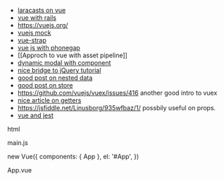 * [laracasts on vue](https://laracasts.com/series/learning-vue-step-by-step/episodes/2?autoplay=true)
* [vue with rails](https://rlafranchi.github.io/2016/03/09/vuejs-and-rails/)
* https://vuejs.org/
* [vuejs mock](https://github.com/vuejs/vueify-example/blob/master/test/unit/a.spec.js#L23-L43)
* [vue-strap](http://yuche.github.io/vue-strap/#tabs)
* [vue js with phonegap](http://devgirl.org/2017/01/10/phonegap-apps-with-vue-js-yes-please/)
* [[Approch to vue with asset pipeline]]
* [dynamic modal with component](https://forum.vuejs.org/t/loading-components-into-modal/2855/10)
* [nice bridge to jQuery tutorial](https://gambardella.info/2016/09/05/guide-how-to-use-vue-js-with-jquery-plugins/)
* [good post on nested data](https://forum.vuejs.org/t/vuex-best-practices-for-complex-objects/10143/4)
* [good post on store](https://medium.com/@bradfmd/vue-vuex-getting-started-f78c03d9f65)
* https://github.com/vuejs/vuex/issues/416 another good intro to vuex
* [nice article on getters](https://laracasts.com/discuss/channels/vue/vuex-getters)
* https://jsfiddle.net/Linusborg/935wfbaz/1/ possbily useful on props.
* [vue and jest](https://medium.com/@kevin_peters/unit-testing-vue-js-components-with-jest-86e14ef499da)

html

<body>
  <div id="App">
    <app />
  </div>
  <script src="/js/main.js"></script>
</body>

main.js

new Vue({
  components: { App },
  el: '#App',
})

App.vue

<template>
  <div>
    <header-area />
    <preloader />
    <transition name="fade" mode="out-in">
      <keep-alive>
        <router-view class="router-view" />
      </keep-alive>
    </transition>
    <footer-area />
    <fixed-feedback />
    <form-builder />
  </div>
</template>

<script>
import Preloader from './partials/Preloader.vue'
import HeaderArea from './partials/HeaderArea.vue'
import FooterArea from './partials/FooterArea.vue'
import FormBuilder from './partials/FormBuilder.vue'
import FixedFeedback from './partials/FixedFeedback.vue'

export default {
  name: 'App',
  components: { FormBuilder, HeaderArea, FooterArea, Preloader, FixedFeedback },
  methods: {
    // ...
  }
}
</script>
